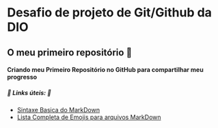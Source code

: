 # Desafio de projeto de Git/Github da DIO
## O meu primeiro repositório :see_no_evil:

#### Criando meu Primeiro Repositório no GitHub para compartilhar meu progresso


##### :link: Links úteis: :link:
- [Sintaxe Basica do MarkDown](https://markdown.net.br/sintaxe-basica/)
- [Lista Completa de Emojis para arquivos MarkDown](https://gist.github.com/rxaviers/7360908)
